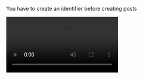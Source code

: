 You have to create an identifier before creating posts

![create-bs-posts](./videos/create-bs-posts.mp4)